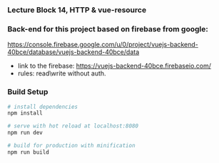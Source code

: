 ### Lecture Block 14, HTTP & vue-resource

### Back-end for this project based on firebase from google:
https://console.firebase.google.com/u/0/project/vuejs-backend-40bce/database/vuejs-backend-40bce/data

* link to the firebase: https://vuejs-backend-40bce.firebaseio.com/
* rules: read\write without auth.

### Build Setup

``` bash
# install dependencies
npm install

# serve with hot reload at localhost:8080
npm run dev

# build for production with minification
npm run build
```

